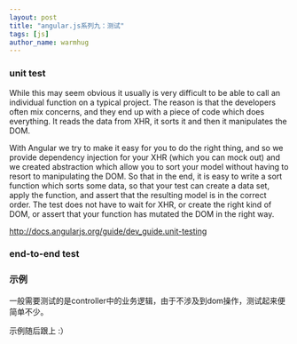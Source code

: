 ```yaml
---
layout: post
title: "angular.js系列九：测试"
tags: [js]
author_name: warmhug
---
```


### unit test   ###

While this may seem obvious it usually is very difficult to be able to call an individual function on a typical project. The reason is that the developers often mix concerns, and they end up with a piece of code which does everything. It reads the data from XHR, it sorts it and then it manipulates the DOM.

With Angular we try to make it easy for you to do the right thing, and so we provide dependency injection for your XHR (which you can mock out) and we created abstraction which allow you to sort your model without having to resort to manipulating the DOM. So that in the end, it is easy to write a sort function which sorts some data, so that your test can create a data set, apply the function, and assert that the resulting model is in the correct order. The test does not have to wait for XHR, or create the right kind of DOM, or assert that your function has mutated the DOM in the right way.

http://docs.angularjs.org/guide/dev_guide.unit-testing

### end-to-end test ###

### 示例 ###

一般需要测试的是controller中的业务逻辑，由于不涉及到dom操作，测试起来便简单不少。

示例随后跟上 :）